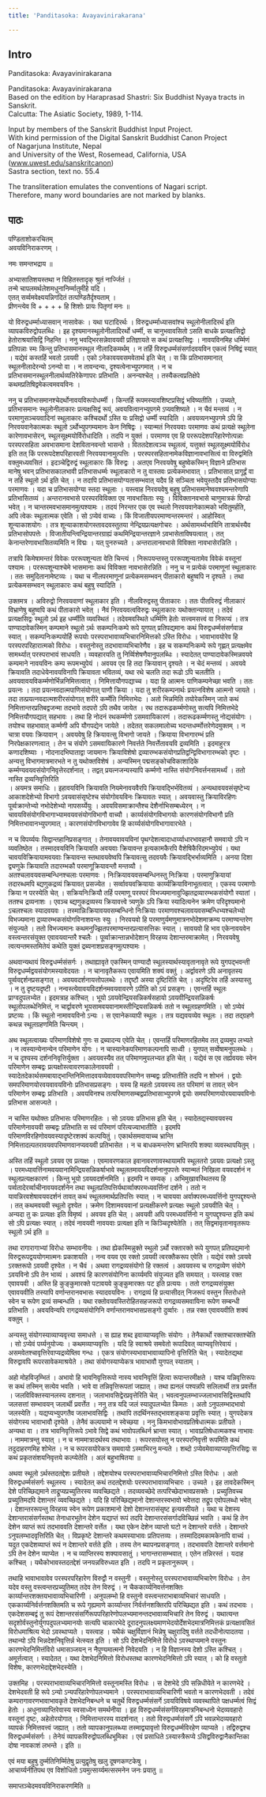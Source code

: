 ```yaml
---
title: 'Panditasoka: Avayavinirakarana'

---
```

## Intro
  
  
  
  
Panditasoka: Avayavinirakarana  
  
  
  
  
Panditasoka: Avayavinirakarana       
Based on the edition by Haraprasad Shastri: Six Buddhist Nyaya tracts in Sanskrit.  
Calcutta: The Asiatic Society, 1989, 1-114.  
  
  
Input by members of the Sanskrit Buddhist Input Project.  
With kind permission of the Digital Sanskrit Buddhist Canon Project  
of Nagarjuna Institute, Nepal  
and University of the West, Rosemead, California, USA  
(www.uwest.edu/sanskritcanon)  
Sastra section, text no. 55.4  
  
  
The transliteration emulates the conventions of Nagari script.  
Therefore, many word boundaries are not marked by blanks.  
  
  
  
  


## पाठः
  
  
  
  
  
  
पण्डिताशोकरचितम्  
अवयविनिराकरणम् ।  
  
नमः समन्तभद्राय ॥  
  
अभ्यासातिशयस्तथा न विहितस्तादृक् श्रुतं नार्ज्जितं ।  
तन्मे चापलमर्थलेशमधुनानिर्म्मातुमीहे यदि ।  
एतत् सर्व्वमवेक्ष्ययन्निगदितं तत्पण्डितैर्दृश्यताम् ।  
प्रीणन्त्येव वि + + + + हि शिशोः प्रायः पितृणां मनः ॥  
  
यो विरुद्वधर्म्माध्यासवान् नासावेकः । यथा घटादिरर्थः । विरुद्वधर्म्माध्यासवांश्च स्थूलोनीलादिरर्थ इति व्यापकविरुद्वोपलब्धिः । इह दृश्यमानस्थूलोनीलादिरर्थो धर्म्मी, स चानुभवावसितो ऽसति बाधके प्रत्यक्षसिद्वो हेतोराश्रयासिद्विं निहन्ति । ननु भवद्भिरसन्नेवावयवी प्रतिज्ञायते स कथं प्रत्यक्षसिद्वः । नावयविनमिह धर्म्मिणं प्रतिपन्नाः स्मः किन्तु प्रतिभासमानस्थूल नीलादिकमर्थम् । न तर्हि विरुद्वधर्म्मसंसर्गादवयविन एकत्वं निषिद्वं स्यात् । यद्येवं कस्तर्हि भवतो ऽवयवी । एको ऽनेकावयवसमवेतार्थ इति चेत् । स किं प्रतिभासमानात् स्थूलनीलादेरन्यो ऽनन्यो वा । न तावन्दन्यः, दृश्यत्वेनाभ्युपगमात् । न च प्रतिभासमानस्थूलनीलार्थव्यतिरेकेणापरः प्रतिभाति । अनन्यश्चेत् । तस्यैकत्वप्रतिक्षेपे कथमप्रतिषिद्वमेकत्वमवयविनः ।  
  
ननु च प्रतिभासमानश्चेदर्थोनावयविरूपोधर्म्मी । किन्तर्हि रूपमस्यावशिष्टप्रसिद्वं भविष्यतीति । उच्यते, प्रतिभासमानः स्थूलोनीलाकारः प्रत्यक्षसिद्वं रूपं, अवयवित्वानभ्युपगमे ऽप्यवशिष्यते । न चैवं मन्तव्यं । न परमाणुसञ्चयवादिनां स्थूलाकारः कश्चिदर्थो ऽस्ति यः प्रसिद्वो धर्म्मी स्यादिति । अवयव्यनभ्युपगमे ऽपि हि निरवयवानेकात्मकः स्थूलो ऽर्थोभ्युपगम्यमानः केन निषिद्वः । स्यान्मतं निरवयवाः परमाणवः कथं प्रत्यक्षे स्थूलेना कारेणावभासेरन्, स्थूलसूक्ष्मयोर्विरोधादिति । तदपि न युक्तं । परमाणव एव हि पररूपदेशपरिहारेणोत्पन्नाः परस्परसहिता अवभासमाना देशवितानवन्तो भासन्ते । विततदेशत्वञ्च स्थूलत्वं, यत्तुक्तं स्थूलसूक्ष्मयोर्विरोध इति तत् किं पररूपदेशपरिहारवती निरवयवानामुत्पत्तिः । परस्परसहितानामेकविज्ञानावभासित्वं वा विरुद्वमिति वक्तुमध्यवसितं । इदञ्चेद्विरुद्वं स्थूलाकारः किं विरुद्वः । अतएव निरवयवेषु बहुष्वेकस्मिन् विज्ञाने प्रतिभास मानेषु भवन् प्रतिभासकालभावी प्रतिभासधर्म्मः स्थूलाकारो न तु वास्तवः प्रत्येकमभावात् । प्रतिभासात् प्रागूर्द्वं वा न तर्हि स्थूलो ऽर्थ इति चेत् । न तदापि प्रतिभासयोग्यतासम्भवात् यदैव हि सञ्चिता भवेयुस्तदैव प्रतिभासयोग्याः परमाणवः । यदा च प्रतिभासयोग्या स्तदा स्थूलाः । यस्त्वाह निरवयवेषु बहुषु प्रतिभासमानेष्ववश्यमन्तरेणापि प्रतिभासितव्यं । अन्तरानवभासे परस्परविविक्ता एव नावभासिताः स्युः । विविक्तानवभासे चाणुमात्रकं पिण्डो भवेत् । न चान्तरमवभासमानमुत्पश्यामः । तदयं निरन्तर एक एव स्थलो निरवयवानेकात्मको भवितुमर्हति, अपि त्वेकः स्थूलात्मक एवेति । सो ऽप्येवं वाच्यः । किं विजातीयपरमाण्वन्तरमन्तरं । आहोस्वित् शून्याकाशयोगः । तत्र शून्याकाशयोगस्तावदवस्तुतया नेन्द्रियप्रत्यक्षगोचरः । अर्थसामर्थ्यभाविनि तात्रार्थस्यैव प्रतिभासोपपत्तेः । विजातीयन्त्विन्द्रियान्तरग्राह्यं कथमिन्द्रियान्तरज्ञाने ऽवभासेताविषयत्वात् । तत् केनान्तरेणावभासितव्यमिति न विद्मः । यत् पुनरुच्यते । अन्तरालानवभासे विविक्ता नावभासेरन्निति ।  
  
तत्रापि किमेषामन्तरं विवेकः पररूपशून्यता वेति चिन्त्यं । निरूपयन्तस्तु पररूपशून्यतामेव विवेकं वस्तूनां पश्यामः । पररूपशून्याश्चेमे भासमानाः कथं विविक्ता नावभासेरन्निति । ननु च न प्रत्येकं परमाणूनां स्थूलाकारः । ततः समुदितानामेष्टव्यः । यथा च नीलपरमाणूनां प्रत्येकमसम्भवन् पीताकारो बहुष्वपि न दृश्यते । तथा प्रत्येकमसम्भवन् स्थूलाकारः कथं बहुषु स्यादिति ।  
  
उक्तमत्र । अविरुद्वो निरवयवाणां स्थूलाकार इति । नीलविरुद्वस्तु पीताकारः । ततः पीतविरुद्वं नीलाकारं विभ्राणेषु बहुष्वपि कथं पीताकारो भवेत् । नैवं निरवयवत्वविरुद्वः स्थूलाकारः यथोक्तान्यायात् । तदेवं प्रत्यक्षसिद्वः स्थूलो ऽर्थ इह धर्म्मीति व्यवस्थितं । तदेवमवस्थिते धर्म्मिणि हेतोः सत्त्वमसत्त्वं वा निरूप्यं । तत्र पाण्यादावेकस्मिन् कम्पमाने स्थूलो ऽर्थः सकम्पनिःकम्पे रूपे युगपत् प्रतिपद्यमानः कथं विरुद्वधर्म्मसंसर्गवान्न स्यात् । सकम्पनिःकम्पयोर्हि रूपयोः परस्पराभावाव्यभिचारनिमित्तको ऽस्ति विरोधः । भावाभावयोरेव हि परस्परपरिहारात्मको विरोधः । वस्तुनोस्तु तदभावाव्यभिचारेणैव । इह च सकम्पनिःकम्पे रूपे गृह्णत् प्रत्यक्षमेव सामर्थ्यात् परस्पराभावं साधयति । व्यवहारयति तु निर्व्विशेषणैवानुपलब्धिः । स्यादेतत् पाण्यादावेकस्मिन्नवयवे कम्पमाने नावयविनः कम्प रूपमभ्युपेयं । अवयव एव हि तदा क्रियावान् दृश्यते । न चेदं मन्तव्यं । अवयवे क्रियावति तदाधेयेनावयविनापि क्रियावता भवितव्यं, यथा रथे चलति तदा रूढो ऽपि चलतीति । अवयवावयविकर्म्मणोर्भिन्ननिमित्तत्वात् । निमित्तायौगपद्याच्च । यदा हि आत्मनः पाणिकम्पनेच्छा भवति । ततः प्रयत्नः । तदा प्रयत्नवदात्मपाणिसंयोगात् पाणौ क्रिया । यदा तु शरीरकम्पनार्थः प्रयत्नविशेष आत्मनो जायते । तदा तत्प्रयत्नवदात्मशरीरसंयोगात् शरीरे कर्म्मेति निमित्तभेदः । अतो भिन्नमिति तयोरेकस्मिन् जाते कथं निमित्तान्तरप्रतिबद्वजन्मा तदभावे तदपरो ऽपि तथैव जायेत । रथ तदारूढकर्म्मणोस्तु सत्यपि निमित्तभेदे निमित्तयौगपद्यात् सहभावः । तथा हि नोदनं रथकर्म्मणो ऽसमवायिकारणं । तदारूढकर्म्मणस्तु नोद्यसंयोगः । तयोश्च सहभावात् कर्म्मणी अपि यौगपद्येन जायेते । तदेतत् सकलमालोच्य भदन्तधर्म्मोत्तरेणेदमुक्तम् । न चात्रा वयवः क्रियावान् । अवयवेषु हि क्रियावत्सु विभागो जायते । क्रियाया विभागारम्भं प्रति निरपेक्षकारणत्वात् । तेन च संयोगे ऽसमवायिकारणे निवर्त्तते निवर्त्तेतावयवि द्रव्यमिति । इदमाहुरत्र कणादशिष्याः । नोदनादभिघाताद्वा जायमानः क्रियाविशेषो द्रव्यारम्भकसंयोगप्रतिद्वन्द्विविभागारम्भको दृष्टः । अन्यत्तु विभागमात्रमारभते न तु यथोक्तविशेषं । अन्यस्मिन् पद्मसङ्कोचविकाशादिके कर्म्मण्यवयवसंयोगनिवृत्तेरदर्शनात् । तद्वत् प्रयत्नजन्यस्यापि कर्म्मणो नास्ति संयोगनिवर्त्तनसामर्थ्यं । ततो नास्ति द्रव्यनिवृत्तिरिति  
। अयमत्र समाधिः । इहावयविनि क्रियावति नियमेनावयवैरपि क्रियावद्भिर्भवितव्यं । अन्यथावयवसंसृष्टेभ्य आकाशदेशेभ्यो विभागो ऽवयवासंसृष्टेश्च संयोगोवयविनः क्रियावतः स्यात् । अवयवास्तु क्रियाविरहिणः पूर्व्वक्रान्तेभ्यो नभोदेशेभ्यो नापसर्य्येयुः । अवयविसमाक्रान्तैश्च देशैर्नाभिसम्बध्येरन् । न चावयविसंयोगविभागाभ्यामवयवसंयोगविभागौ वाच्यौ । कार्य्यसंयोगविभागयोः कारणसंयोगविभागौ प्रति निमित्तभावानभ्युपगमात् । कारणसंयोगविभागावेव हि कार्य्यसंयोगविभागावारभेते ।  
  
न च विपर्य्ययः सिद्वान्तहानिप्रसङ्गात् । तेनावयवावयविनां पृथग्देशत्वादाधार्य्याधारभावहानौ समवायो ऽपि न व्यवतिष्ठेत । तस्मादवयविनि क्रियावति अवयवाः क्रियावन्त इत्यकामकैरपि वैशेषिकैरिदमभ्युपेयं । यथा चावयविक्रियायामवयवाः क्रियावन्त स्तथावयवेष्वपि क्रियावत्सु तदवयवैः क्रियावद्भिर्भाव्यमिति । अनया दिशा द्व्यणुके क्रियावति तदारम्भकौ परमाणूक्रियावन्तौ मन्तव्यौ ।  
अतश्चलावयवसम्बन्धिनश्चलाः परमाणवः । निःक्रियावयवसम्बन्धिनस्तु निःक्रिया । परमाणुक्रियायां तदारब्धमपि ब्द्यणुकद्रव्यं क्रियावत् प्रसज्येत । सर्व्वावयवक्रियायाः कार्य्यक्रियाविनाभूतत्वात् । एकस्य परमाणोः क्रिया न परस्येति चेत् । सक्रियनिःक्रियौ तर्हि परमाणू परस्परं विभज्यमानावुज्झितद्रव्यारम्भकसंयोगौ स्यातां । ततश्च द्रव्यनाशः । एवञ्च ब्द्यणुकद्रव्यस्य क्रियावत्त्वे त्र्यणुके ऽपि क्रिया स्यादित्यनेन क्रमेण परिदृश्यमानो ऽचलश्चलः स्यादवयवः । तस्मान्निःक्रियावयवसम्बन्धिनो निःक्रियाः परमाणवश्चलावयवसम्बन्धिभ्यश्चलेभ्यो विभज्यमाना द्रव्यारम्भकसंयोगविनाशवन्तः स्युः । निरवयवो हि परमाणुर्यमणुमात्रनभोदेशमाक्रम्य परमाण्वन्तरेण संयुज्यते । ततो विभज्यमानः कथमनुज्झितपरमाण्वन्तरप्रत्यासत्तिकः स्यात् । सावयवो हि भाव एकेनावयवेन वस्त्वन्तरसंयुक्त एवावयवान्तरै श्चलैः । पूर्व्वाक्रान्तान्नभोदेशान् विरहय्य देशान्तरमाक्रामेत् । निरवयवेषु त्वत्यन्तमस्तमितेयं कथेति युक्तं द्रब्यनाशप्रसङ्गमुत्पश्यामः ।  
  
अथवान्यथायं विरुद्वधर्म्मसंसर्गः । तथाह्यावृते एकस्मिन् पाण्यादौ स्थूलस्यार्थस्यावृतानावृते रूपे युगपद्भवन्ती विरुद्वधर्म्मद्वयसंयोगमस्यावेदयतः । न चानावृतैकरूप एवायमिति शक्यं वक्तुं । अर्द्वावरणे ऽपि अनावृतस्य पूर्व्ववद्दर्शनप्रसङ्गात् । अवयवदर्शनायत्तोपलब्धेः । तद्दृष्टौ अस्या दृष्टिरिति चेत् । अदृष्टिरेव तर्हि अस्यास्तु । न तु दृष्टयदृष्टी । नन्वस्त्येवावयविदर्शनमवयवावरणे ऽपीति को ऽयं प्रसङ्गः । एवन्तर्हि स्थूलः प्राग्वदुपलभ्येत । इदमत्राह कश्चित् । भूयो ऽवयवेन्द्रियसन्निकर्षसहायो ऽवयवीन्द्रियसन्निकर्षः स्थूलोपलब्धेनिमित्तं, न चार्द्वावरणे भूयसामवयवानामस्तीन्द्रियसन्निकर्षः ततो न स्थूलग्रहणमिति । सो ऽप्येवं प्रष्टव्यः । किं स्थूलो नामावयविनो ऽन्यः । स एवानेकव्यापी स्थूलः । तत्र यद्यवयव्येव स्थूलः । तदा तद्ग्रहणे कथन्न स्थूलग्रहणमिति चिन्त्यम् ।  
  
अथ स्थूलत्वाख्यः परिमाणविशेषो गुणः स द्रब्यादन्य एवेति चेत् । एवन्तर्हि परिमाणरहितमेव तत् द्रव्यमुप लभ्यते । न त्वस्यान्येनान्येन परिमाणेन योगः । न चास्यानेकपरिमाणकल्पनापि साध्वी । युगपत् सर्व्वेषामनुपलब्धेः । न च दृश्यस्य दर्शननिवृत्तिर्युक्ता । अवयवस्यैव तत् परिमाणमुपलभ्यत इति चेत् । यद्येवं स एव तर्ह्यवयवः स्वेन परिमाणेन सम्बद्वः प्रत्यक्षोस्त्वावरणकालेनावयवी । स्यादेतदेकार्थसमबायाद्भान्तिनिमित्तादवयव्येवावयवपरिमाणेन सम्बद्वः प्रतिभातीति तदपि न शोभनं । द्वयोः समपरिमाणयोरवयवावयविनोः प्रतिभासप्रसङ्गः । यस्य हि महतो ऽवयवस्य तत परिमाणं स तावत् स्वेन परिमाणेन सम्बद्वः प्रतिभाति । अवयविनश्च तत्परिमाणसम्बद्वप्रतिभासाभ्युपगमे द्वयोः समपरिमाणयोरयवायवविनोः प्रतिभास आसज्यते ।  
  
न चास्ति यथोक्तः प्रतिभासः परिमाणरहितः । सो ऽवयवः प्रतिभास इति चेत् । स्यादेतद्यस्यावयवस्य परिमाणेनावयवी सम्बद्वः प्रतिभाति स स्वं परिमाणं परित्यज्याभातीति । इदमपि परिमाणविरहिणोवयवस्यादृष्टेरशक्यं कल्पयितुं । एकार्थसमवायाच्च भ्रान्ति निमित्तादल्पतरावयवपरिमाणवानप्यवयवी प्रतिभासेत । न च बाधकमन्तरेण भ्रान्तिरपि शक्या व्यवस्थापयितुम् ।  
  
अस्ति तर्हि स्थूलो ऽवयव एव प्रत्यक्षः । एवमावरणकाल इवानावरणावस्थायामपि स्थूलतरो ऽवयवः प्रत्यक्षो ऽस्तु । परमध्यावर्त्तिनामवयवानामिन्द्रियसन्निकर्षाभावे स्थूलतमावयविदर्शनानुपपत्तेः स्यान्मतं निखिला वयवदर्शनं न स्थूलप्रत्यक्षकारणं । किन्तु भूयो ऽवयवदर्शनमिति । इदमपि न सम्यक् । अभिमुखावस्थितस्य हि पर्व्वतादेरर्व्वाचीनावयवदर्शनेन तथा स्थूलप्रतिपत्तिर्यथार्व्वाक्परमध्यवर्त्तिनां दर्शने । ततो न यावन्निरवशेषावयवदर्शनं तावत् कथं स्थूलतमार्थप्रतिपत्तिः स्यात् । न चावयवा अर्वाक्परमध्यवर्त्तिनो युगपद्दृश्यन्ते । तत् कथमवयवी स्थूलो दृश्येत । क्रमेण दिशामवयवानां प्रत्यक्षीकरणे प्रत्यक्षः स्थूलो ऽवयवीति चेत् । अन्यदा तु कः प्रत्यक्षः इति विमृष्यं । अवयव इति चेत् । अवयवी अपि परमध्यवर्त्तिनो न युगपद्दृश्यन्त इति कथं सो ऽपि प्रत्यक्षः स्यात् । तदेवं नावयवी नावयवाः प्रत्यक्षा इति न किञ्चिदृश्येतेति । तत् सिद्वमावृतानावृतरूपः स्थूलो ऽर्थ इति ॥  
  
तथा रागारागाभ्यां विरोधः सम्भावनीयः । तथा ह्येकस्मिन्नुक्ते स्थुलो ऽर्थो रक्तारक्ते रूपे युगपत् प्रतिपद्यमानो विरुद्वरूपद्वययोगमात्मनः प्रकाशयति । नन्व वयव एव रक्तो ऽवयवी त्वरक्तैकरूप एवेति । यद्येवं रक्ते ऽवयवे ऽरक्तरूपो ऽवयवी दृश्येत । न चैवं । अथवा रागद्रव्यसंयोगो हि रक्तत्वं । अवयवस्य च रागद्रव्येण संयोगे ऽवयविनो ऽपि तेन भाव्यं । अवश्यं हि कारणसंयोगिना कार्य्यमपि संयुज्यत इति समयात् । यस्त्वाह रक्त एवावयवी । अस्ति हि कुङ्कुमारक्ते पटावयवे कुङ्कुमारक्तः पट इति प्रत्ययः । ततो रागद्रव्यसंयुक्त एवावयवीति तस्यापि वर्णान्तरानवभासः स्यादवयविनः । रागद्रव्यं हि प्रत्यासीदत् निजरूपं वस्तुन स्तिरोधत्ते स्वेन च रूपेण द्रव्यं सम्बन्धति । यथा रक्तोवयवस्तिरोहितसहजरूपो रागद्रव्यसमवायिना रूपेण सम्बन्धी प्रतिभाति । अवयविन्यपि रागद्रव्यसंयोगिनि वर्णान्तरानवभासप्रसङ्गो दुर्व्वारः । तन्न रक्त एवावयवीति शक्यं वक्तुम् ।  
  
अन्यस्तु संयोगस्याव्याप्यवृत्त्या समाधत्ते । स ह्याह शब्द इवाव्याप्यवृत्तिः संयोगः । तेनैकार्थो रक्तश्चारक्तश्चेति । सो ऽप्येवं पर्य्यनुयोज्यः । कथमव्याप्यवृत्तिः । यदि हि स्वाश्रये समवेतो रूपादिवत् व्याप्यवृत्तिरेवायं । असमवेतश्चावृत्तिरेवाप्यद्रव्येष्तिव गन्धः । एकत्र संयोगस्यभावाभावाव्यापिनो वृत्तिरिति चेत् । स्यादेतद्यथा विरुद्वावपि रूपरसावेकमाश्रयेते । तथा संयोगस्याप्येकत्र भावाभावौ युगपत् स्याताम् ।  
  
अहो मोहविजृम्भितं । अभावो हि भावनिवृत्तिरूपो नास्य भावनिवृत्तिं हित्वा रूपान्तरमीक्षते । यश्च यन्निवृत्तिरूपः स कथं तस्मिन् सत्येव भवति । भावे वा तन्निवृत्तिरूपतां जह्यात् । तथा ह्यनलं पश्यन्नपि सलिलार्थी तत्र प्रवर्त्तेत । जलविविक्तस्यानलस्य दशनात् । जलाभावसिद्वेरप्रवृत्तेरिति चेत् । भवत्वनुपलम्भाज्जलाभावसिद्विस्तथापि जलसत्तां सम्भावयन् जलार्थी प्रवर्त्तेत । ननु तत्र यदि जलं स्यादुपलभ्येत किमतः । अतो ऽनुपलम्भादभावो जलस्येति । यद्यप्यभ्युपगतैव जलाभावसिद्विः । तथापि तदर्थिनस्तद्भावशङ्कया प्रवृत्तिः स्यात् । युगपदेकत्र संयोगस्य भावाभावौ दृश्येते । तेनैवं कल्पयामो न स्वेच्छया । ननु किमभावोभावप्रतिषेधात्मकः प्रतीयते । अन्यथा वा । तत्र भावनिवृत्तिरूपे ऽभावे सिद्वे कथं भावोपलब्धिर्न भ्रान्ता स्यात् । भावाप्रतिषेधात्मकश्च नाभावः । नाममात्रन्तु स्यात् । न च नाममात्रादर्थस्य तथाभावः । रूपरसयोस्तु न परस्परनिवृत्ती रूपमिति कथं तदुदाहरणमिह शोभेत । न च रूपरसयोरेकत्र समवायो ऽस्माभिरनु मन्यते । शब्दो ऽप्येवमेवाव्याप्यवृत्तिरसिद्वः स कथं प्रकृतसंशयनिवृत्तये कल्प्येतेति । अलं बहुभाषितया ॥  
  
अथवा स्थूलो ऽर्थस्तदतद्देशः प्रतीयते । तद्देशयोश्च परस्पराभावाव्यभिचारनिमित्तो ऽस्ति विरोधः । अतो विरुद्वधर्म्मसंसर्गः स्थूलस्य । स्यादेतत् कथं तदतद्देशयोः परस्पराभावाव्यभिचारः । उच्यते । इह तावदेकस्मिन् देशे परिच्छिद्यमाने ताद्रूप्यप्रच्युतिरस्य व्यवच्छिद्यते । तदव्यवच्छेदे तत्परिच्छेदाभावप्रसक्तेः । प्रच्युतिवच्च प्रच्युतिमदपि देशान्तरं व्यवच्छिद्यते । यदि हि परिच्छिद्यमानो देशान्तरस्वभावो भवेत्तदा तद्रूप एवोपलब्धो भवेत् । देशान्तररूपन्तु विरहय्य स्वेन रूपेण प्रकाशमानो देशो देशान्तरासंसृष्ट इत्यवसीयते । यथा च देशस्य देशान्तरासंसर्गस्तथा तेनाधारभूतेन देशेन यद्याप्तं रूपं तदपि देशान्तरसंसर्गादविच्छिन्नं भवति । कथं हि तेन देशेन व्याप्तं रूपं तदभाववति देशान्तरे वर्त्तेत । यथा एकेन देशेन व्याप्तो घटो न देशान्तरे वर्त्तते । देशान्तरे ऽनुपलम्भादवृत्तिरिति चेत् । विप्रकृष्टे देशान्तरे कथमस्याभावः प्रतिपत्तव्यः । तस्मादिदमकामकेनापि वाच्यं । यदुत एकदेशव्याप्तं रूपं न देशान्तरे वर्त्तते इति । तस्य तेन ब्यापनप्रसङ्गात् । तदभाववति देशान्तरे वर्त्तमानो ऽपि तेन देशेन व्याप्येत । न च व्याप्तिरस्य शक्यावसातुं । भागान्तरासम्भवात् । एतेन तन्निरस्तं । यदाह कश्चित् । यथैकोभावस्तदतद्देशं जनयन्नविरुध्यत इति । तदपि न प्रकृतानुरूपम् ।  
  
तथाहि भावाभावावेव परस्परपरिहारेण विरुद्वौ न वस्तुनी । वस्तुनोस्तु परस्पराभावाव्यभिचारेण विरोधः । तेन यदेव वस्तु वस्त्वन्तरप्रच्युतिमत् तदेव तेन विरुद्वं । न चैककार्य्यनिवर्त्तनशक्तिः कार्य्यान्तरशक्तयभावाव्यभिचारिणी । अनुपलम्भो हि वस्तुनो वस्त्वन्तराभाबाव्यभिचारं साधयति । एककार्य्यनिर्वर्त्तनशक्तिमति च रूपे गृह्यमाणे कार्य्यान्तर निर्वर्त्तनशक्तिरपि परिच्छिद्यत इति । कथं तदभावः । एकदेशसम्बद्वं तु रूपं देशान्तरसंसर्गिरूपपरिहारेणोपलभ्यमानन्तदभावाव्यभिचारि तेन विरुद्वं । यथात्यन्त सदृशोर्वस्तुनोर्युगपदुपलभ्यमानयोः सत्यपि चाकारभेदे दूरादनुपलक्ष्यमाणभेदयोर्देशभेदमात्रनिमित्तकं प्रत्यक्षावसितं विरोधमाश्रित्य भेदो ऽवस्थाप्यते । यस्त्वाह । यथैकं चक्षुर्विज्ञानं भिन्नेषु चक्षुरादिषु वर्त्तते तदधीनोत्पादतया । तथान्यो ऽपि भिन्नदेशनिवृत्तिर्न्न भेत्स्यत इति । सो ऽपि देशभेदनिमित्ते विरोधे ऽवस्थाप्यमाने वस्तुनः कारणभेदनिमित्तंविरो धमासञ्जयन् न नैपुण्यमात्मनो निवेदयति । न हि विज्ञानस्य देशो ऽस्ति कश्चित् । अमूर्त्तत्वात् । स्यादेतत् । यथा देशभेदनिमित्तो विरोधस्तथा कारणभेदनिमित्तो ऽपि स्यात् । को हि वस्तुतो विशेषः, कारणभेदाद्देशभेदस्येति ।  
  
उक्तमिह । परस्पराभावाव्यभिचारनिमित्तो वस्तूनामस्ति विरोधः । स देशभेदे ऽपि सन्निधीयेते न कारणभेदे । देशभेदवती हि रूपे ऽन्यो ऽन्यपरिहारेणोपलभ्यमाने । परस्पराभावाव्यभिचारिणी भवतो न कारणभेदवती । तदेवं कम्परागावरणभावाभावकृते देशभेदनिबन्धने च चतुर्थे विरुद्वधर्म्मसंसर्गे ऽवयविविषये व्यवस्थापिते पक्षधर्म्मत्वं सिद्वं हेतोः । अधुनाव्याप्तिरेवास्य स्वसाध्येन समर्थनीया । इह विरुद्वधर्म्मसंसर्गविरहमात्रनिबन्धनो भेदव्यवहारो वस्तूनां दृष्टः, अहेतोरयोगात् । निमित्तान्तरस्य वादर्शनात् । ततो विरुद्वधर्म्मसंसर्गे ऽपि भवन्नभेदव्यवहारो व्यापकं निमित्तवत्त्वं जह्यात् । ततो व्यापकानुपलब्ध्या तस्माद्व्यावृत्तो विरुद्वधर्म्मविरहेण व्याप्यते । तद्विरुद्वश्च विरुद्वधर्म्मसंसर्गः । तेनेयं व्यापकविरुद्वोपलब्धिभूमिका । एवं प्रसाधिते ऽस्यास्त्रैरूप्ये ऽसिद्वविरुद्वानैकान्तिका दोषा नावकाशं लभन्ते । इति ॥  
  
एवं मया बहुषु दुर्म्मतिनिर्म्मितेषु प्रत्युद्वृतेषु खलु दूषणकण्टकेषु ।  
आचार्य्यनीतिपथ एव विशोधितो ऽयमुत्सार्य्यमत्सरमनेन जनः प्रयातु ॥  
  
समाप्तञ्चेदमवयविनिराकरणमिति ॥   
  
  
  
